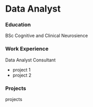 # Data Analyst

### Education
BSc Cognitive and Clinical Neurosience

### Work Experience
Data Analyst Consultant 
- project 1
- project 2

### Projects
projects
